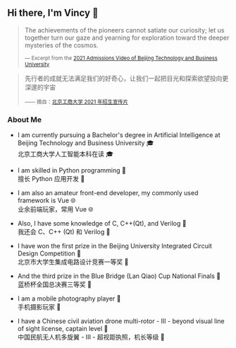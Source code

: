 ## Hi there, I'm Vincy 👋

> The achievements of the pioneers cannot satiate our curiosity; let us together turn our gaze and yearning for exploration toward the deeper mysteries of the cosmos.
>
> <sup>— Excerpt from the [2021 Admissions Video of Beijing Technology and Business University](https://www.bilibili.com/video/BV1io4y1y7DG/)</sup>

> 先行者的成就无法满足我们的好奇心，让我们一起把目光和探索欲望投向更深邃的宇宙
>
> <sup>—— 摘自：[北京工商大学 2021 年招生宣传片](https://www.bilibili.com/video/BV1io4y1y7DG/)</sup>

### About Me

-   I am currently pursuing a Bachelor's degree in Artificial Intelligence at Beijing Technology and Business University 🎓  
    北京工商大学人工智能本科在读 🎓

-   I am skilled in Python programming 💬  
    擅长 Python 应用开发 💬

-   I am also an amateur front-end developer, my commonly used framework is Vue 🌐  
    业余前端玩家，常用 Vue 🌐

-   Also, I have some knowledge of C, C++(Qt), and Verilog 🌱  
    我还会 C、C++ (Qt) 和 Verilog 🌱

-   I have won the first prize in the Beijing University Integrated Circuit Design Competition 🥇  
    北京市大学生集成电路设计竞赛一等奖 🥇

-   And the third prize in the Blue Bridge (Lan Qiao) Cup National Finals 🥉  
    蓝桥杯全国总决赛三等奖 🥉

-   I am a mobile photography player 🤳  
    手机摄影玩家 🤳

-   I have a Chinese civil aviation drone multi-rotor - III - beyond visual line of sight license, captain level 🚁  
    中国民航无人机多旋翼 - III - 超视距执照，机长等级 🚁
